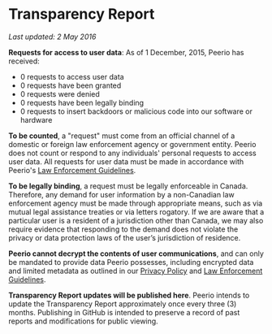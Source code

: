 # Transparency Report

*Last updated: 2 May 2016*

**Requests for access to user data**: As of 1 December, 2015, Peerio has received:
* 0 requests to access user data
* 0 requests have been granted
* 0 requests were denied
* 0 requests have been legally binding
* 0 requests to insert backdoors or malicious code into our software or hardware

**To be counted**, a "request" must come from an official channel of a domestic or foreign law enforcement agency or government entity. Peerio does not count or respond to any individuals' personal requests to access user data. All requests for user data must be made in accordance with Peerio's <a href="https://github.com/PeerioTechnologies/peerio-documentation/blob/master/Law_Enforcement_Guidelines.md">Law Enforcement Guidelines</a>.

**To be legally binding**, a request must be legally enforceable in Canada. Therefore, any demand for user information by a non-Canadian law enforcement agency must be made through appropriate means, such as via mutual legal assistance treaties or via letters rogatory. If we are aware that a particular user is a resident of a jurisdiction other than Canada, we may also require evidence that responding to the demand does not violate the privacy or data protection laws of the user’s jurisdiction of residence. 

**Peerio cannot decrypt the contents of user communications**, and can only be mandated to provide data Peerio possesses, including encrypted data and limited metadata as outlined in our <a href="https://github.com/PeerioTechnologies/peerio-documentation/blob/master/Privacy_Policy.md">Privacy Policy</a> and <a href="https://github.com/PeerioTechnologies/peerio-documentation/blob/master/Law_Enforcement_Guidelines.md">Law Enforcement Guidelines</a>.

**Transparency Report updates will be published here**. Peerio intends to update the Transparency Report approximately once every three (3) months. Publishing in GitHub is intended to preserve a record of past reports and modifications for public viewing.
